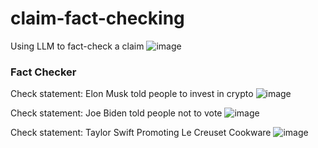 # claim-fact-checking
Using LLM to fact-check a claim
![image](https://github.com/yatshunlee/claim-fact-checking/assets/69416199/e16f5b56-7d2f-4328-8330-d657fd577fe7)
### Fact Checker
Check statement: Elon Musk told people to invest in crypto
![image](https://github.com/yatshunlee/claim-fact-checking/assets/69416199/fc194d31-9890-4cc1-8eaf-53dd90e05248)

Check statement: Joe Biden told people not to vote
![image](https://github.com/yatshunlee/claim-fact-checking/assets/69416199/ae35abcf-0955-4743-b743-753ec157887a)

Check statement: Taylor Swift Promoting Le Creuset Cookware
![image](https://github.com/yatshunlee/claim-fact-checking/assets/69416199/78646f09-0061-41ea-84bc-b45eb7bc1aaf)
